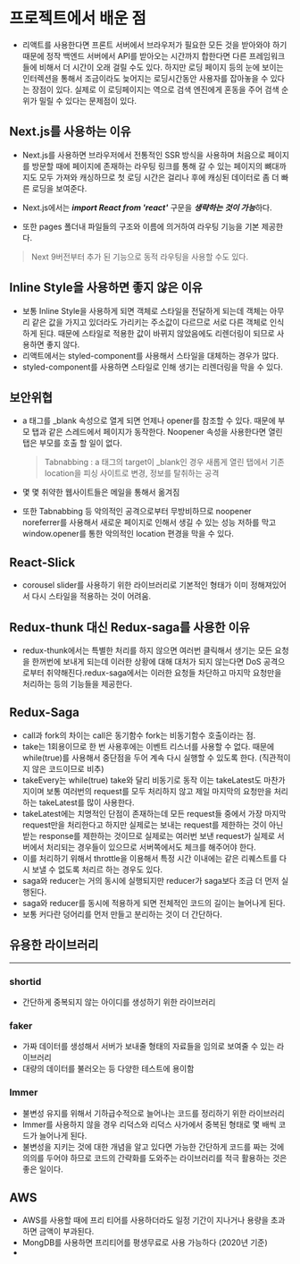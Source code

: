 # 프로젝트에서 배운 점

- 리액트를 사용한다면 프론트 서버에서 브라우저가 필요한 모든 것을 받아와야 하기 때문에 정작 백엔드 서버에서 API를 받아오는 시간까지 합한다면 다른 프레임워크들에 비해서 더 시간이 오래 걸릴 수도 있다. 하지만 로딩 페이지 등의 눈에 보이는 인터렉션을 통해서 조금이라도 늦어지는 로딩시간동안 사용자를 잡아놓을 수 있다는 장점이 있다. 실제로 이 로딩페이지는 역으로 검색 엔진에게 혼동을 주어 검색 순위가 밀릴 수 있다는 문제점이 있다.

## Next.js를 사용하는 이유

- Next.js를 사용하면 브라우저에서 전통적인 SSR 방식을 사용하며 처음으로 페이지를 방문할 때에 페이지에 존재하는 라우팅 링크를 통해 갈 수 있는 페이지의 뼈대까지도 모두 가져와 캐싱하므로 첫 로딩 시간은 걸리나 후에 캐싱된 데이터로 좀 더 빠른 로딩을 보여준다.

- Next.js에서는 ***import React from 'react'*** 구문을 ***생략하는 것이 가능***하다.
- 또한 pages 폴더내 파일들의 구조와 이름에 의거하여 라우팅 기능을 기본 제공한다.

> Next 9버전부터 추가 된 기능으로 동적 라우팅을 사용할 수도 있다.

## Inline Style을 사용하면 좋지 않은 이유

- 보통 Inline Style을 사용하게 되면 객체로 스타일을 전달하게 되는데 객체는 아무리 같은 값을 가지고 있더라도 가리키는 주소값이 다르므로 서로 다른 객체로 인식하게 된댜. 때문에 스타일로 적용한 값이 바뀌지 않았음에도 리렌더링이 되므로 사용하면 좋지 않다.
- 리액트에서는 styled-component를 사용해서 스타일을 대체하는 경우가 많다.
- styled-component를 사용하면 스타일로 인해 생기는 리렌더링을 막을 수 있다.

## 보안위협

- a 태그를 _blank 속성으로 열게 되면 언제나 opener를 참조할 수 있다. 때문에 부모 탭과 같은 스레드에서 페이지가 동작한다. Noopener 속성을 사용한다면 열린 탭은 부모를 호출 할 일이 없다.

  > Tabnabbing : a 태그의 target이 _blank인 경우 새롭게 열린 탭에서 기존 location을 피싱 사이트로 변경, 정보를 탈취하는 공격
- 몇 몇 취약한 웹사이트들은 메일을 통해서 옮겨짐

- 또한 Tabnabbing 등 악의적인 공격으로부터 무방비하므로 noopener noreferrer를 사용해서 새로운 페이지로 인해서 생길 수 있는 성능 저하를 막고 window.opener를 통한 악의적인 location 편경을 막을 수 있다.

## React-Slick
- corousel slider를 사용하기 위한 라이브러리로 기본적인 형태가 이미 정해져있어서 다시 스타일을 적용하는 것이 어려움.

## Redux-thunk 대신 Redux-saga를 사용한 이유
- redux-thunk에서는 특별한 처리를 하지 않으면 여러번 클릭해서 생기는 모든 요청을 한꺼번에 보내게 되는데 이러한 상황에 대해 대처가 되지 않는다면 DoS 공격으로부터 취약해진다.redux-saga에서는 이러한 요청들 차단하고 마지막 요청만을 처리하는 등의 기능들을 제공한다.

## Redux-Saga
- call과 fork의 차이는 call은 동기함수 fork는 비동기함수 호출이라는 점.
- take는 1회용이므로 한 번 사용후에는 이벤트 리스너를 사용할 수 없다. 때문에 while(true)를 사용해서 중단점을 두어 계속 다시 실행할 수 있도록 한다. (직관적이지 않은 코드이므로 비추)
- takeEvery는 while(true) take와 달리 비동기로 동작 이는 takeLatest도 마찬가지이며 보통 여러번의 request를 모두 처리하지 않고 제일 마지막의 요청만을 처리하는 takeLatest를 많이 사용한다.
- takeLatest에는 치명적인 단점이 존재하는데 모든 request들 중에서 가장 마지막 request만을 처리한다고 하지만 실제로는 보내는 request를 제한하는 것이 아닌 받는 response를 제한하는 것이므로 실제로는 여러번 보낸 request가 실제로 서버에서 처리되는 경우들이 있으므로 서버쪽에서도 체크를 해주어야 한다.
- 이를 처리하기 위해서 throttle을 이용해서 특정 시간 이내에는 같은 리퀘스트를 다시 보낼 수 없도록 처리르 하는 경우도 있다.
- saga와 reducer는 거의 동시에 실행되지만 reducer가 saga보다 조금 더 먼저 실행된다.
- saga와 reducer를 동시에 적용하게 되면 전체적인 코드의 길이는 늘어나게 된다.
- 보통 커다란 덩어리를 먼저 만들고 분리하는 것이 더 간단하다.

## 유용한 라이브러리
---
### shortid
- 간단하게 중복되지 않는 아이디를 생성하기 위한 라이브러리

### faker
- 가짜 데이터를 생성해서 서버가 보내줄 형태의 자료들을 임의로 보여줄 수 있는 라이브러리
- 대량의 데이터를 불러오는 등 다양한 테스트에 용이함

### Immer
- 불변성 유지를 위해서 기하급수적으로 늘어나는 코드를 정리하기 위한 라이브러리
- Immer를 사용하지 않을 경우 리덕스와 리덕스 사가에서 중복된 형태로 몇 배씩 코드가 늘어나게 된다.
- 불변성을 지키는 것에 대한 개념을 알고 있다면 가능한 간단하게 코드를 짜는 것에 의의를 두어야 하므로 코드의 간략화를 도와주는 라이브러리를 적극 활용하는 것은 좋은 일이다.

## AWS
- AWS를 사용할 때에 프리 티어를 사용하더라도 일정 기간이 지나거나 용량을 초과하면 금액이 부과된다.
- MongDB를 사용하면 프리티어를 평생무료로 사용 가능하다 (2020년 기준)
-  
